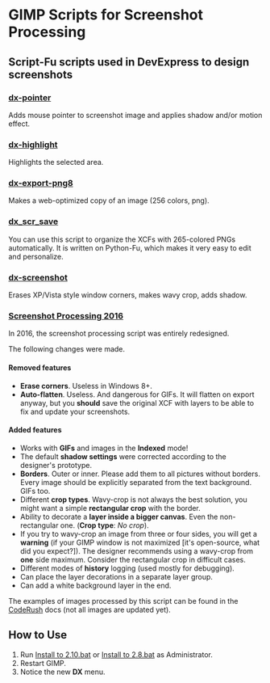 # GIMP Scripts for Screenshot Processing
## Script-Fu scripts used in DevExpress to design screenshots

### [dx-pointer](dx-pointer.scm)
Adds mouse pointer to screenshot image and applies shadow and/or motion effect.

### [dx-highlight](dx-highlight.scm)
Highlights the selected area.

### [dx-export-png8](dx-export-png8.scm)
Мakes a web-optimized copy of an image (256 colors, png).

###  [dx_scr_save](dx_scr_save.py)
You can use this script to organize the XCFs with 265-colored PNGs automatically. It is written on Python-Fu, which makes it very easy to edit and personalize.

### [dx-screenshot](dx-screenshot.scm)
Erases XP/Vista style window corners, makes wavy crop, adds shadow.

### [Screenshot Processing 2016](dx-screenshot-2016.scm)

In 2016, the screenshot processing script was entirely redesigned. 

The following changes were made.

#### Removed features
* **Erase corners**. Useless in Windows 8+.
* **Auto-flatten**. Useless. And dangerous for GIFs. It will flatten on export anyway, but you **should** save the original XCF with layers to be able to fix and update your screenshots. 

#### Added features
* Works with **GIFs** and images in the **Indexed** mode!
* The default **shadow settings** were corrected according to the designer's prototype.
* **Borders**. Outer or inner. Please add them to all pictures without borders. Every image should be explicitly separated from the text background. GIFs too.
* Different **crop types**. Wavy-crop is not always the best solution, you might want a simple **rectangular crop** with the border.
* Ability to decorate a **layer inside a bigger canvas**. Even the non-rectangular one.
(**Crop type**: _No crop_).
* If you try to wavy-crop an image from three or four sides, you will get a **warning** (if your GIMP window is not maximized [it's open-source, what did you expect?]). The designer recommends using a wavy-crop from **one** side maximum. Consider the rectangular crop in difficult cases.
* Different modes of **history** logging (used mostly for debugging).
* Can place the layer decorations in a separate layer group.
* Can add a white background layer in the end.

The examples of images processed by this script can be found in the [CodeRush](https://documentation.devexpress.com/#CodeRushForRoslyn/CustomDocument115802) docs (not all images are updated yet).

## How to Use

1. Run [Install to 2.10.bat](Install%20to%202.10.bat) or [Install to 2.8.bat](Install%20to%202.8.bat) as Administrator.
2. Restart GIMP.
3. Notice the new **DX** menu.
